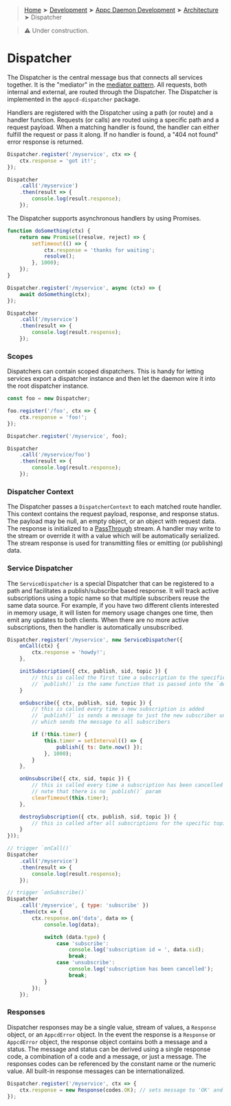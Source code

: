 > [Home](../../../README.md) ➤ [Development](../../README.md) ➤ [Appc Daemon Development](../README.md) ➤ [Architecture](README.md) ➤ Dispatcher

> :warning: Under construction.

# Dispatcher

The Dispatcher is the central message bus that connects all services together. It is the "mediator"
in the [mediator pattern](https://en.wikipedia.org/wiki/Mediator_pattern). All requests, both
internal and external, are routed through the Dispatcher. The Dispatcher is implemented in the
`appcd-dispatcher` package.

Handlers are registered with the Dispatcher using a path (or route) and a handler function. Requests
(or calls) are routed using a specific path and a request payload. When a matching handler is found,
the handler can either fulfill the request or pass it along. If no handler is found, a "404 not
found" error response is returned.

```javascript
Dispatcher.register('/myservice', ctx => {
    ctx.response = 'got it!';
});

Dispatcher
    .call('/myservice')
    .then(result => {
        console.log(result.response);
    });
```

The Dispatcher supports asynchronous handlers by using Promises.

```javascript
function doSomething(ctx) {
    return new Promise((resolve, reject) => {
        setTimeout(() => {
            ctx.response = 'thanks for waiting';
            resolve();
        }, 1000);
    });
}

Dispatcher.register('/myservice', async (ctx) => {
    await doSomething(ctx);
});

Dispatcher
    .call('/myservice')
    .then(result => {
        console.log(result.response);
    });
```

### Scopes

Dispatchers can contain scoped dispatchers. This is handy for letting services export a dispatcher
instance and then let the daemon wire it into the root dispatcher instance.

```javascript
const foo = new Dispatcher;

foo.register('/foo', ctx => {
    ctx.response = 'foo!';
});

Dispatcher.register('/myservice', foo);

Dispatcher
    .call('/myservice/foo')
    .then(result => {
        console.log(result.response);
    });
```

### Dispatcher Context

The Dispatcher passes a `DispatcherContext` to each matched route handler. This context contains
the request payload, response, and response status. The payload may be null, an empty object, or an
object with request data. The response is initialized to a
[PassThrough](https://nodejs.org/dist/latest/docs/api/stream.html#stream_class_stream_passthrough)
stream. A handler may write to the stream or override it with a value which will be automatically
serialized. The stream response is used for transmitting files or emitting (or publishing) data.

### Service Dispatcher

The `ServiceDispatcher` is a special Dispatcher that can be registered to a path and facilitates a
publish/subscribe based response. It will track active subscriptions using a topic name so that
multiple subscribers reuse the same data source. For example, if you have two different clients
interested in memory usage, it will listen for memory usage changes one time, then emit any updates
to both clients. When there are no more active subscriptions, then the handler is automatically
unsubscribed.

```javascript
Dispatcher.register('/myservice', new ServiceDispatcher({
	onCall(ctx) {
		ctx.response = 'howdy!';
	},

	initSubscription({ ctx, publish, sid, topic }) {
		// this is called the first time a subscription to the specified topic is started
		// `publish()` is the same function that is passed into the `destroySubscription()` handler
	}

	onSubscribe({ ctx, publish, sid, topic }) {
		// this is called every time a new subscription is added
		// `publish()` is sends a message to just the new subscriber unlike `initSubscription()`
		// which sends the message to all subscribers

		if (!this.timer) {
			this.timer = setInterval(() => {
				publish({ ts: Date.now() });
			}, 1000);
		}
	},

	onUnsubscribe({ ctx, sid, topic }) {
		// this is called every time a subscription has been cancelled
		// note that there is no `publish()` param
		clearTimeout(this.timer);
	},

	destroySubscription({ ctx, publish, sid, topic }) {
		// this is called after all subscriptions for the specific topic have been cancelled
	}
}));

// trigger `onCall()`
Dispatcher
    .call('/myservice')
    .then(result => {
        console.log(result.response);
    });

// trigger `onSubscribe()`
Dispatcher
    .call('/myservice', { type: 'subscribe' })
    .then(ctx => {
		ctx.response.on('data', data => {
			console.log(data);

			switch (data.type) {
				case 'subscribe':
					console.log('subscription id = ', data.sid);
					break;
				case 'unsubscribe':
					console.log('subscription has been cancelled');
					break;
			}
		});
    });
```

### Responses

Dispatcher responses may be a single value, stream of values, a `Response` object, or an
`AppcdError` object. In the event the response is a `Response` or `AppcdError` object, the response
object contains both a message and a status. The message and status can be derived using a single
response code, a combination of a code and a message, or just a message. The responses codes can be
referenced by the constant name or the numeric value. All built-in response messages can be
internationalized.

```javascript
Dispatcher.register('/myservice', ctx => {
    ctx.response = new Response(codes.OK); // sets message to 'OK' and status to 200
});
```
